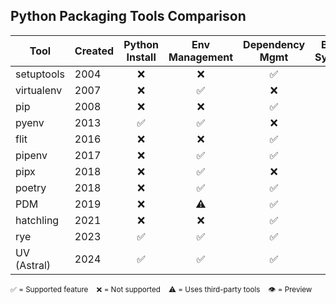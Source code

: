 <!-- Slide: Tool Comparison -->
## Python Packaging Tools Comparison

| Tool | Created | Python Install | Env Management | Dependency Mgmt | Build System | Lock Files | Tool Install |
|------|---------|:--------------:|:--------------:|:---------------:|:------------:|:----------:|:------------:|
| setuptools | 2004 | ❌ | ❌ | ✅ | ✅ | ❌ | ❌ |
| virtualenv | 2007 | ❌ | ✅ | ❌ | ❌ | ❌ | ❌ |
| pip | 2008 | ❌ | ❌ | ✅ | ❌ | ❌ | ❌ |
| pyenv | 2013 | ✅ | ✅ | ❌ | ❌ | ❌ | ❌ |
| flit | 2016 | ❌ | ❌ | ✅ | ✅ | ❌ | ❌ |
| pipenv | 2017 | ❌ | ✅ | ✅ | ❌ | ✅ | ❌ |
| pipx | 2018 | ❌ | ✅ | ❌ | ❌ | ❌ | ✅ |
| poetry | 2018 | ❌ | ✅ | ✅ | ✅ | ✅ | ❌ |
| PDM | 2019 | ❌ | ⚠️ | ✅ | ✅ | ✅ | ❌ |
| hatchling | 2021 | ❌ | ❌ | ✅ | ✅ | ❌ | ❌ |
| rye | 2023 | ✅ | ✅ | ✅ | ⚠️ | ✅ | ✅ |
| UV (Astral) | 2024 | ✅ | ✅ | ✅ | 👁️ | ✅ | ✅ |

<small>
✅ = Supported feature &nbsp;&nbsp; ❌ = Not supported &nbsp;&nbsp; ⚠️ = Uses third-party tools &nbsp;&nbsp; 👁️ = Preview
</small>